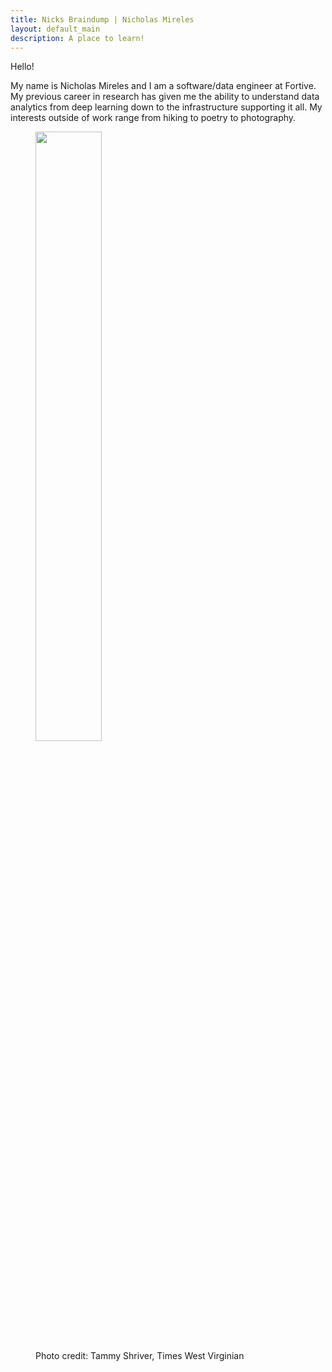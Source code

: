 ```yaml
---
title: Nicks Braindump | Nicholas Mireles
layout: default_main
description: A place to learn!
---
```


Hello!

My name is Nicholas Mireles and I am a software/data engineer at Fortive. My previous career in research has given me the ability to understand data analytics from deep learning down to the infrastructure supporting it all. My interests outside of work range from hiking to poetry to photography.

 <figure class="text-center">
    <img src="{{ '/assets/img/roboticspicture.jpg' | absolute_url }}" class="mx-auto figure-img img-fluid rounded" style="width:50%">
    <figcaption class="caption text-center">Photo credit: Tammy Shriver, Times West Virginian</figcaption>
 </figure>
